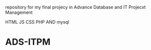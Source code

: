 repository for my final projecy in
Advance Database and IT Projecxt Management

HTML JS CSS PHP AND mysql
# ADS-ITPM
